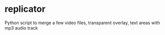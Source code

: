 # replicator
Python script to merge a few video files, transparent overlay, text areas with mp3 audio track
